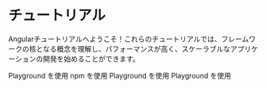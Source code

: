 # チュートリアル

Angularチュートリアルへようこそ！これらのチュートリアルでは、フレームワークの核となる概念を理解し、パフォーマンスが高く、スケーラブルなアプリケーションの開発を始めることができます。

<docs-card-container>
  <docs-card title="ブラウザで Angular を学ぶ" link="コーディングを開始" href="tutorials/learn-angular" imgSrc="adev/src/assets/images/learn-angular-browser.svg">
    Playground を使用
  </docs-card>
  <docs-card title="最初の Angular アプリをローカルで構築する" link="コーディングを開始" href="tutorials/first-app" imgSrc="adev/src/assets/images/learn-angular-local.svg">
    npm を使用
  </docs-card>
  <docs-card title="シグナルを学ぶ" link="コーディングを開始" href="tutorials/signals" imgSrc="adev/src/assets/images/learn-angular-local.svg">
    Playground を使用
  </docs-card>
  <docs-card title="遅延可能ビュー" link="コーディングを開始" href="tutorials/deferrable-views" imgSrc="adev/src/assets/images/ang_illustrations-04.svg">
    Playground を使用
  </docs-card>
</docs-card-container>
